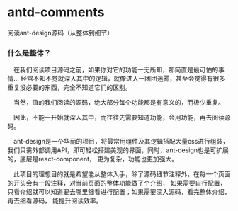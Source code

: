 # antd-comments

阅读ant-design源码（从整体到细节）

### 什么是整体？

&emsp;在我们阅读项目源码之前，如果你对它的功能一无所知，那简直是最可怕的事情...
经常不知不觉就深入其中的逻辑，就像进入一团团迷雾，甚至会觉得有很多重复没必要的东西，完全不知道它们的区别。

&emsp;当然，值的我们阅读的源码，绝大部分每个功能都是有意义的，而极少重复。

&emsp;因此，不能一开始就深入其中，而往往先需要知道功能，会用功能，再去阅读源码。

&emsp;ant-design是一个华丽的项目，将最常用组件及其逻辑搭配大量css进行组装，
我们只需外部调用API，即可轻松搭建美观的界面，同时，ant-design也是可扩展的，底层是react-component，
更为复杂，功能也更加强大。

&emsp;此项目的理想目的就是希望能从整体入手，除了源码细节注释外，在每一个页面的开头会有一段注释，对当前页面的整体功能做了个介绍，
如果需要自行配置，只看介绍就可以知道要去哪里细看进行配置；如果需要深入源码，看完整体介绍，再去细看源码，
能提升阅读效率。


